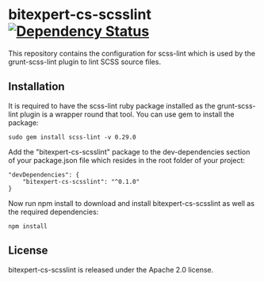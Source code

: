 # bitexpert-cs-scsslint [![Dependency Status](https://www.versioneye.com/user/projects/5808a72ac3e52800396f0679/badge.svg?style=flat-square)](https://www.versioneye.com/user/projects/5808a72ac3e52800396f0679)


This repository contains the configuration for scss-lint which is used by the grunt-scss-lint plugin to lint SCSS source 
files.

## Installation

It is required to have the scss-lint ruby package installed as the grunt-scss-lint plugin is a wrapper round that tool. 
You can use gem to install the package:

    sudo gem install scss-lint -v 0.29.0

Add the "bitexpert-cs-scsslint" package to the dev-dependencies section of your package.json file which resides in the 
root folder of your project:

    "devDependencies": {
        "bitexpert-cs-scsslint": "^0.1.0"
    }

Now run npm install to download and install bitexpert-cs-scsslint as well as the required dependencies:

    npm install

## License

bitexpert-cs-scsslint is released under the Apache 2.0 license.
